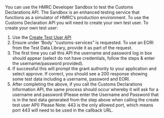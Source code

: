 You can use the HMRC Developer Sandbox to test the Customs Declarations API. The Sandbox is an enhanced testing service that functions as a simulator of HMRC’s production environment.
To use the Customs Declaration API you will need to create your own test user. To create your own test user:
1. Use the [Create Test User API](/api-documentation/docs/api/service/api-platform-test-user/1.0#_create-a-test-user-which-is-an-organisation_post_accordion)
2. Ensure under ‘Body’ “customs-services” is requested. To use an EORI from the Test Data Library, provide it as part of the request.
3. The first time you call this API the username and password log in box should appear (select do not have credentials, follow the steps & enter the username/password provided).
4. If successful this will prompt the grant authority to your application and select approve. If correct, you should see a 200 response showing some test data including a username, password and EORI.
5. After completing the above, if you call the Customs Declarations Information API, the same process should occur whereby it will ask for a username and password (Please enter the Username and Password that is in the test data generated from the step above when calling the create test user API)
   Please Note: 443 is the only allowed port, which means port 443 will need to be used in the callback URL.